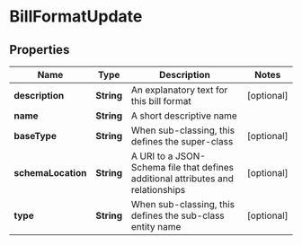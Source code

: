 
# BillFormatUpdate

## Properties
Name | Type | Description | Notes
------------ | ------------- | ------------- | -------------
**description** | **String** | An explanatory text for this bill format |  [optional]
**name** | **String** | A short descriptive name | 
**baseType** | **String** | When sub-classing, this defines the super-class |  [optional]
**schemaLocation** | **String** | A URI to a JSON-Schema file that defines additional attributes and relationships |  [optional]
**type** | **String** | When sub-classing, this defines the sub-class entity name |  [optional]



